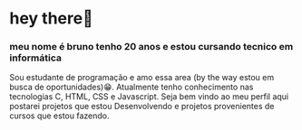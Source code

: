 # hey there👋
 
### meu nome é bruno tenho 20 anos e estou cursando tecnico em informática 
Sou estudante de programação e amo essa area (by the way estou em busca de oportunidades)😁.
Atualmente tenho conhecimento nas tecnologias C, HTML, CSS e 
Javascript.
Seja bem vindo ao meu perfil aqui postarei projetos que estou
Desenvolvendo e projetos provenientes de cursos que estou fazendo.


